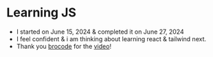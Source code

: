# Learning JS

- I started on June 15, 2024 & completed it on June 27, 2024
- I feel confident & i am thinking about learning react & tailwind next.
- Thank you [brocode](https://www.youtube.com/@BroCodez) for the [video](https://youtu.be/lfmg-EJ8gm4)!